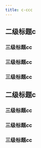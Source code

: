 ```yaml
---
title: c-ccc
---
```

## 二级标题c
### 三级标题cc
### 三级标题cc
### 三级标题cc
## 二级标题c
### 三级标题cc
### 三级标题cc
### 三级标题cc